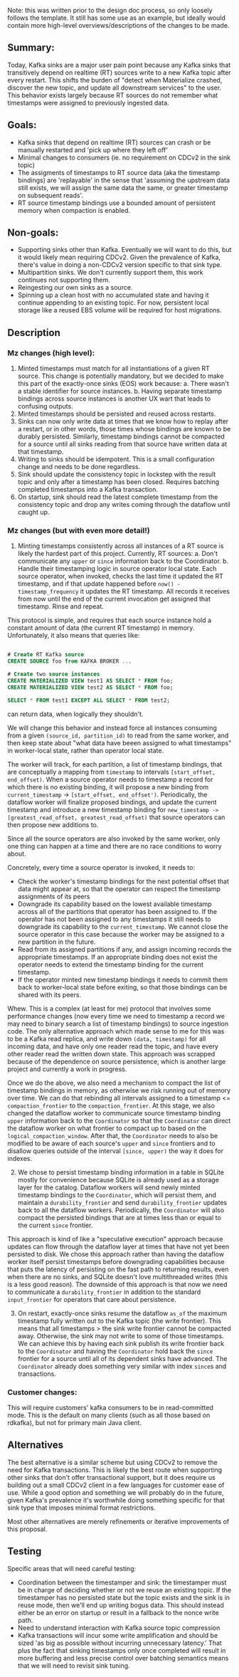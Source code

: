 Note: this was written prior to the design doc process, so only loosely follows the template. It still has some use as an example, but ideally would contain more high-level overviews/descriptions of the changes to be made.

## Summary:

Today, Kafka sinks are a major user pain point because any Kafka sinks that transitively depend on realtime (RT) sources write to a new Kafka topic after every restart. This shifts the burden of "detect when Materialize crashed, discover the new topic, and update all downstream services" to the user. This behavior exists largely because RT sources do not remember what timestamps were assigned to previously ingested data.

## Goals:

* Kafka sinks that depend on realtime (RT) sources can crash or be manually restarted and 'pick up where they left off'
* Minimal changes to consumers (ie. no requirement on CDCv2 in the sink topic)
* The assigments of timestamps to RT source data (aka the timestamp bindings) are 'replayable' in the sense that 'assuming the upstream data still exists, we will assign the same data the same, or greater timestamp on subsequent reads'.
* RT source timestamp bindings use a bounded amount of persistent memory when compaction is enabled.

## Non-goals:

* Supporting sinks other than Kafka. Eventually we will want to do this, but it would likely mean requiring CDCv2. Given the prevalence of Kafka, there's value in doing a non-CDCv2 version specific to that sink type.
* Multipartition sinks. We don't currently support them, this work continues not supporting them.
* Reingesting our own sinks as a source.
* Spinning up a clean host with no accumulated state and having it continue appending to an existing topic. For now, persistent local storage like a reused EBS volume will be required for host migrations.

## Description

### Mz changes (high level):

1. Minted timestamps must match for all instantiations of a given RT source. This change is potentially mandatory, but we decided to make this part of the exactly-once sinks (EOS) work because:
   a. There wasn't a stable identifier for source instances.
   b. Having separate timestamp bindings across source instances is another UX wart that leads to confusing outputs.
2. Minted timestamps should be persisted and reused across restarts.
3. Sinks can now only write data at times that we know how to replay after a restart, or in other words, those times whose bindings are known to be durably persisted. Similarly, timestamp bindings cannot be compacted for a source until all sinks reading from that source have written data at that timestamp.
4. Writing to sinks should be idempotent. This is a small configuration change and needs to be done regardless.
5. Sink should update the consistency topic in lockstep with the result topic and only after a timestamp has been closed. Requires batching completed timestamps into a Kafka transaction.
6. On startup, sink should read the latest complete timestamp from the consistency topic and drop any writes coming through the dataflow until caught up.

### Mz changes (but with even more detail!)

1. Minting timestamps consistently across all instances of a RT source is likely the hardest part of this project. Currently, RT sources:
   a. Don't communicate any `upper` or `since` information back to the Coordinator.
   b. Handle their timestamping logic in source operator local state. Each source operator, when invoked, checks the last time it updated the RT timestamp, and if that update happened before `now() - timestamp_frequency` it updates the RT timestamp. All records it receives from now until the end of the current invocation get assigned that timestamp. Rinse and repeat.

This protocol is simple, and requires that each source instance hold a constant amount of data (the current RT timestamp) in memory. Unfortunately, it also means that queries like:

```sql

# Create RT Kafka source
CREATE SOURCE foo from KAFKA BROKER ...

# Create two source instances
CREATE MATERIALIZED VIEW test1 AS SELECT * FROM foo;
CREATE MATERIALIZED VIEW test2 AS SELECT * FROM foo;

SELECT * FROM test1 EXCEPT ALL SELECT * FROM test2;
```

can return data, when logically they shouldn't.

We will change this behavior and instead force all instances consuming from a given `(source_id, partition_id)` to read from the same worker, and then keep state about "what data have beeen assigned to what timestamps" in worker-local state, rather than operator local state.

The worker will track, for each partition, a list of timestamp bindings, that are conceptually a mapping from `timestamp` to intervals `[start_offset, end_offset)`. When a source operator needs to timestamp a record for which there is no existing binding, it will propose a new binding from `current_timestamp` -> `[start_offset, end_offset')`. Periodically, the dataflow worker will finalize proposed bindings, and update the current timestamp and introduce a new timestamp binding for `new_timestamp -> [greatest_read_offset, greatest_read_offset)` that source operators can then propose new additions to.

Since all the source operators are also invoked by the same worker, only one thing can happen at a time and there are no race conditions to worry about.

Concretely, every time a source operator is invoked, it needs to:
 - Check the worker's timestamp bindings for the next potential offset that data might appear at, so that the operator can respect the timestamp assignments of its peers
 - Downgrade its capability based on the lowest available timestamp across all of the partitions that operator has been assigned to. If the operator has not been assigned to any timestamps it still needs to downgrade its capability to the `current_timestamp`. We cannot close the source operator in this case because the worker may be assigned to a new partition in the future.
 - Read from its assigned partitions if any, and assign incoming records the appropriate timestamps. If an appropriate binding does not exist the operator needs to extend the timestamp binding for the current timestamp.
- If the operator minted new timestamp bindings it needs to commit them back to worker-local state before exiting, so that those bindings can be shared with its peers.

Whew. This is a complex (at least for me) protocol that involves some performance changes (now every time we need to timestamp a record we may need to binary search a list of timestamp bindings) to source ingestion code. The only alternative approach which made sense to me for this was to be a Kafka read replica, and write down `(data, timestamp)` for all incoming data, and have only one reader read the topic, and have every other reader read the written down state. This approach was scrapped because of the dependence on source persistence, which is another large project and currently a work in progress.

Once we do the above, we also need a mechanism to compact the list of timestamp bindings in memory, as otherwise we risk running out of memory over time. We can do that rebinding all intervals assigned to a timestamp <= `compaction_frontier` to the `compaction_frontier`. At this stage, we also changed the dataflow worker to communicate source timestamp binding `upper` information back to the `Coordinator` so that the `Coordinator` can direct the dataflow worker on what frontier to compact up to based on the `logical_compaction_window`. After that, the `Coordinator` needs to also be modified to be aware of each source's `upper` and `since` frontiers and to disallow queries outside of the interval `[since, upper)` the way it does for indexes.

2. We chose to persist timestamp binding information in a table in SQLite mostly for convenience because SQLite is already used as a storage layer for the catalog. Dataflow workers will send newly minted timestamp bindings to the `Coordinator`, which will persist them, and maintain a `durability_frontier` and send `durability_frontier` updates back to all the dataflow workers. Periodically, the `Coordinator` will also compact the persisted bindings that are at times less than or equal to the current `since` frontier.

This approach is kind of like a "speculative execution" approach because updates can flow through the dataflow layer at times that have not yet been persisted to disk. We chose this approach rather than having the dataflow worker itself persist timestamps before downgrading capabilities because that puts the latency of persisting on the fast path to returning results, even when there are no sinks, and SQLite doesn't love multithreaded writes (this is a less good reason). The downside of this approach is that now we need to communicate a `durability_frontier` in addition to the standard `input_frontier` for operators that care about persistence.

3. On restart, exactly-once sinks resume the dataflow `as_of` the maximum timestamp fully written out to the Kafka topic (the write frontier). This means that all timestamps > the sink write frontier cannot be compacted away. Otherwise, the sink may not write to some of those timestamps. We can achieve this by having each sink publish its write frontier back to the `Coordinator` and having the `Coordinator` hold back the `since` frontier for a source until all of its dependent sinks have advanced. The `Coordinator` already does something very similar with index `since`s and transactions.

### Customer changes:

This will require customers' kafka consumers to be in read-committed mode. This is the default on many clients (such as all those based on rdkafka), but not for primary main Java client.

## Alternatives

The best alternative is a similar scheme but using CDCv2 to remove the need for Kafka transactions. This is likely the best route when supporting other sinks that don't offer transactional support, but it does require us building out a small CDCv2 client in a few languages for customer ease of use. While a good option and something we will probably do in the future, given Kafka's prevalence it's worthwhile doing something specific for that sink type that imposes minimal format restrictions.

Most other alternatives are merely refinements or iterative improvements of this proposal.

## Testing

Specific areas that will need careful testing:
* Coordination between the timestamper and sink: the timestamper must be in charge of deciding whether or not we reuse an existing topic. If the timestamper has no persisted state but the topic exists and the sink is in reuse mode, then we'll end up writing bogus data. This should instead either be an error on startup or result in a fallback to the nonce write path.
* Need to understand interaction with Kafka source topic compression
* Kafka transactions will incur some write amplification and should be sized 'as big as possible without incurring unnecessary latency.' That plus the fact that sinking timestamps only once completed will result in more buffering and less precise control over batching semantics means that we will need to revisit sink tuning.
